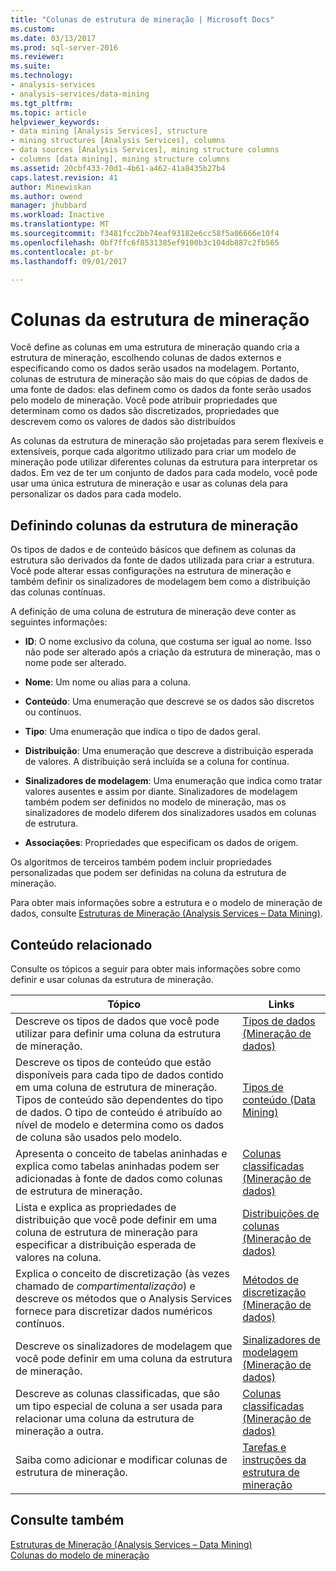 ```yaml
---
title: "Colunas de estrutura de mineração | Microsoft Docs"
ms.custom: 
ms.date: 03/13/2017
ms.prod: sql-server-2016
ms.reviewer: 
ms.suite: 
ms.technology:
- analysis-services
- analysis-services/data-mining
ms.tgt_pltfrm: 
ms.topic: article
helpviewer_keywords:
- data mining [Analysis Services], structure
- mining structures [Analysis Services], columns
- data sources [Analysis Services], mining structure columns
- columns [data mining], mining structure columns
ms.assetid: 20cbf433-70d1-4b61-a462-41a8435b27b4
caps.latest.revision: 41
author: Minewiskan
ms.author: owend
manager: jhubbard
ms.workload: Inactive
ms.translationtype: MT
ms.sourcegitcommit: f3481fcc2bb74eaf93182e6cc58f5a06666e10f4
ms.openlocfilehash: 0bf7ffc6f8531385ef9100b3c104db887c2fb565
ms.contentlocale: pt-br
ms.lasthandoff: 09/01/2017

---
```

# <a name="mining-structure-columns"></a>Colunas da estrutura de mineração
  Você define as colunas em uma estrutura de mineração quando cria a estrutura de mineração, escolhendo colunas de dados externos e especificando como os dados serão usados na modelagem. Portanto, colunas de estrutura de mineração são mais do que cópias de dados de uma fonte de dados: elas definem como os dados da fonte serão usados pelo modelo de mineração. Você pode atribuir propriedades que determinam como os dados são discretizados, propriedades que descrevem como os valores de dados são distribuídos  
  
 As colunas da estrutura de mineração são projetadas para serem flexíveis e extensíveis, porque cada algoritmo utilizado para criar um modelo de mineração pode utilizar diferentes colunas da estrutura para interpretar os dados. Em vez de ter um conjunto de dados para cada modelo, você pode usar uma única estrutura de mineração e usar as colunas dela para personalizar os dados para cada modelo.  
  
## <a name="defining-mining-structure-columns"></a>Definindo colunas da estrutura de mineração  
 Os tipos de dados e de conteúdo básicos que definem as colunas da estrutura são derivados da fonte de dados utilizada para criar a estrutura. Você pode alterar essas configurações na estrutura de mineração e também definir os sinalizadores de modelagem bem como a distribuição das colunas contínuas.  
  
 A definição de uma coluna de estrutura de mineração deve conter as seguintes informações:  
  
-   **ID**: O nome exclusivo da coluna, que costuma ser igual ao nome. Isso não pode ser alterado após a criação da estrutura de mineração, mas o nome pode ser alterado.  
  
-   **Nome**: Um nome ou alias para a coluna.  
  
-   **Conteúdo**: Uma enumeração que descreve se os dados são discretos ou contínuos.  
  
-   **Tipo**: Uma enumeração que indica o tipo de dados geral.  
  
-   **Distribuição**: Uma enumeração que descreve a distribuição esperada de valores. A distribuição será incluída se a coluna for contínua.  
  
-   **Sinalizadores de modelagem**: Uma enumeração que indica como tratar valores ausentes e assim por diante. Sinalizadores de modelagem também podem ser definidos no modelo de mineração, mas os sinalizadores de modelo diferem dos sinalizadores usados em colunas de estrutura.  
  
-   **Associações**: Propriedades que especificam os dados de origem.  
  
 Os algoritmos de terceiros também podem incluir propriedades personalizadas que podem ser definidas na coluna da estrutura de mineração.  
  
 Para obter mais informações sobre a estrutura e o modelo de mineração de dados, consulte [Estruturas de Mineração &#40;Analysis Services – Data Mining&#41;](../../analysis-services/data-mining/mining-structures-analysis-services-data-mining.md).  
  
## <a name="related-content"></a>Conteúdo relacionado  
 Consulte os tópicos a seguir para obter mais informações sobre como definir e usar colunas da estrutura de mineração.  
  
|Tópico|Links|  
|-----------|-----------|  
|Descreve os tipos de dados que você pode utilizar para definir uma coluna da estrutura de mineração.|[Tipos de dados &#40;Mineração de dados&#41;](../../analysis-services/data-mining/data-types-data-mining.md)|  
|Descreve os tipos de conteúdo que estão disponíveis para cada tipo de dados contido em uma coluna de estrutura de mineração. Tipos de conteúdo são dependentes do tipo de dados. O tipo de conteúdo é atribuído ao nível de modelo e determina como os dados de coluna são usados pelo modelo.|[Tipos de conteúdo &#40;Data Mining&#41;](../../analysis-services/data-mining/content-types-data-mining.md)|  
|Apresenta o conceito de tabelas aninhadas e explica como tabelas aninhadas podem ser adicionadas à fonte de dados como colunas de estrutura de mineração.|[Colunas classificadas &#40;Mineração de dados&#41;](../../analysis-services/data-mining/classified-columns-data-mining.md)|  
|Lista e explica as propriedades de distribuição que você pode definir em uma coluna de estrutura de mineração para especificar a distribuição esperada de valores na coluna.|[Distribuições de colunas &#40;Mineração de dados&#41;](../../analysis-services/data-mining/column-distributions-data-mining.md)|  
|Explica o conceito de discretização (às vezes chamado de *compartimentalização*) e descreve os métodos que o Analysis Services fornece para discretizar dados numéricos contínuos.|[Métodos de discretização &#40;Mineração de dados&#41;](../../analysis-services/data-mining/discretization-methods-data-mining.md)|  
|Descreve os sinalizadores de modelagem que você pode definir em uma coluna da estrutura de mineração.|[Sinalizadores de modelagem &#40;Mineração de dados&#41;](../../analysis-services/data-mining/modeling-flags-data-mining.md)|  
|Descreve as colunas classificadas, que são um tipo especial de coluna a ser usada para relacionar uma coluna da estrutura de mineração a outra.|[Colunas classificadas &#40;Mineração de dados&#41;](../../analysis-services/data-mining/classified-columns-data-mining.md)|  
|Saiba como adicionar e modificar colunas de estrutura de mineração.|[Tarefas e instruções da estrutura de mineração](../../analysis-services/data-mining/mining-structure-tasks-and-how-tos.md)|  
  
## <a name="see-also"></a>Consulte também  
 [Estruturas de Mineração &#40;Analysis Services – Data Mining&#41;](../../analysis-services/data-mining/mining-structures-analysis-services-data-mining.md)   
 [Colunas do modelo de mineração](../../analysis-services/data-mining/mining-model-columns.md)  
  
  

